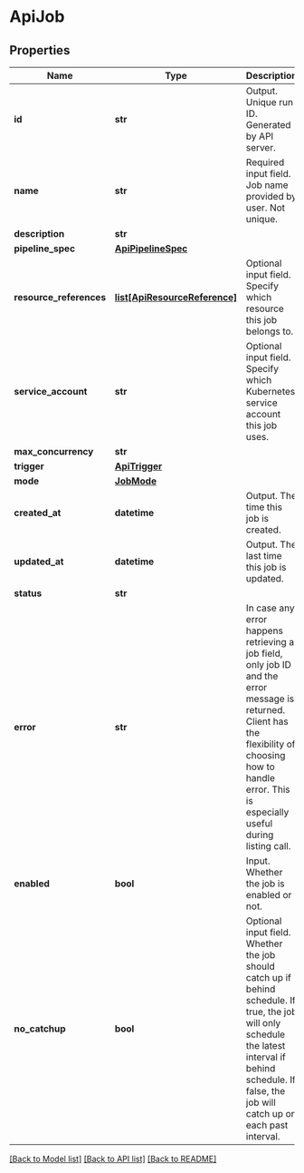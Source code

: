 # ApiJob

## Properties

| Name                    | Type                                                      | Description                                                                                                                                                                                                  | Notes      |
| ----------------------- | --------------------------------------------------------- | ------------------------------------------------------------------------------------------------------------------------------------------------------------------------------------------------------------ | ---------- |
| **id**                  | **str**                                                   | Output. Unique run ID. Generated by API server.                                                                                                                                                              | [optional] |
| **name**                | **str**                                                   | Required input field. Job name provided by user. Not unique.                                                                                                                                                 | [optional] |
| **description**         | **str**                                                   |                                                                                                                                                                                                              | [optional] |
| **pipeline_spec**       | [**ApiPipelineSpec**](ApiPipelineSpec.md)                 |                                                                                                                                                                                                              | [optional] |
| **resource_references** | [**list[ApiResourceReference]**](ApiResourceReference.md) | Optional input field. Specify which resource this job belongs to.                                                                                                                                            | [optional] |
| **service_account**     | **str**                                                   | Optional input field. Specify which Kubernetes service account this job uses.                                                                                                                                | [optional] |
| **max_concurrency**     | **str**                                                   |                                                                                                                                                                                                              | [optional] |
| **trigger**             | [**ApiTrigger**](ApiTrigger.md)                           |                                                                                                                                                                                                              | [optional] |
| **mode**                | [**JobMode**](JobMode.md)                                 |                                                                                                                                                                                                              | [optional] |
| **created_at**          | **datetime**                                              | Output. The time this job is created.                                                                                                                                                                        | [optional] |
| **updated_at**          | **datetime**                                              | Output. The last time this job is updated.                                                                                                                                                                   | [optional] |
| **status**              | **str**                                                   |                                                                                                                                                                                                              | [optional] |
| **error**               | **str**                                                   | In case any error happens retrieving a job field, only job ID and the error message is returned. Client has the flexibility of choosing how to handle error. This is especially useful during listing call.  | [optional] |
| **enabled**             | **bool**                                                  | Input. Whether the job is enabled or not.                                                                                                                                                                    | [optional] |
| **no_catchup**          | **bool**                                                  | Optional input field. Whether the job should catch up if behind schedule. If true, the job will only schedule the latest interval if behind schedule. If false, the job will catch up on each past interval. | [optional] |

[[Back to Model list]](../README.md#documentation-for-models) [[Back to API list]](../README.md#documentation-for-api-endpoints) [[Back to README]](../README.md)
